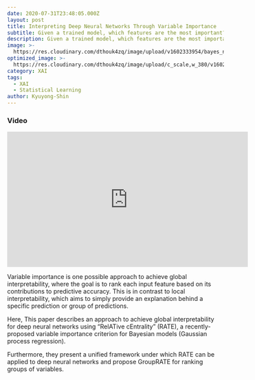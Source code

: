 ```yaml
---
date: 2020-07-31T23:48:05.000Z
layout: post
title: Interpreting Deep Neural Networks Through Variable Importance
subtitle: Given a trained model, which features are the most important?
description: Given a trained model, which features are the most important?
image: >-
  https://res.cloudinary.com/dthouk4zq/image/upload/v1602333954/bayes_nn_nqurjs.png
optimized_image: >-
  https://res.cloudinary.com/dthouk4zq/image/upload/c_scale,w_380/v1602333954/bayes_nn_nqurjs.png
category: XAI
tags:
  - XAI
  - Statistical Learning
author: Kyuyong-Shin
---
```


### Video
<iframe width="560" height="315" src="https://www.youtube.com/embed/vWCpziECyAw" frameborder="0" allow="accelerometer; autoplay; clipboard-write; encrypted-media; gyroscope; picture-in-picture" allowfullscreen></iframe>

Variable importance is one possible approach to achieve global interpretability, where the goal is to rank each input feature based on its contributions to predictive accuracy. This is in contrast to local interpretability, which aims to simply provide an explanation behind a specific prediction or group of predictions. 


Here, This paper describes an approach to achieve global interpretability for deep neural networks using “RelATive cEntrality” (RATE), a recently-proposed variable importance criterion for Bayesian models (Gaussian process regression).  


Furthermore, they present a unified framework under which RATE can be applied to deep neural networks and propose GroupRATE for ranking groups of variables. 

